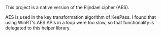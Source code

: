 This project is a native version of the Rijndael cipher (AES).

AES is used in the key transformation algorithm of KeePass. I found that using WinRT's AES APIs in a loop were too slow, so that functionality is delegated to this helper library.